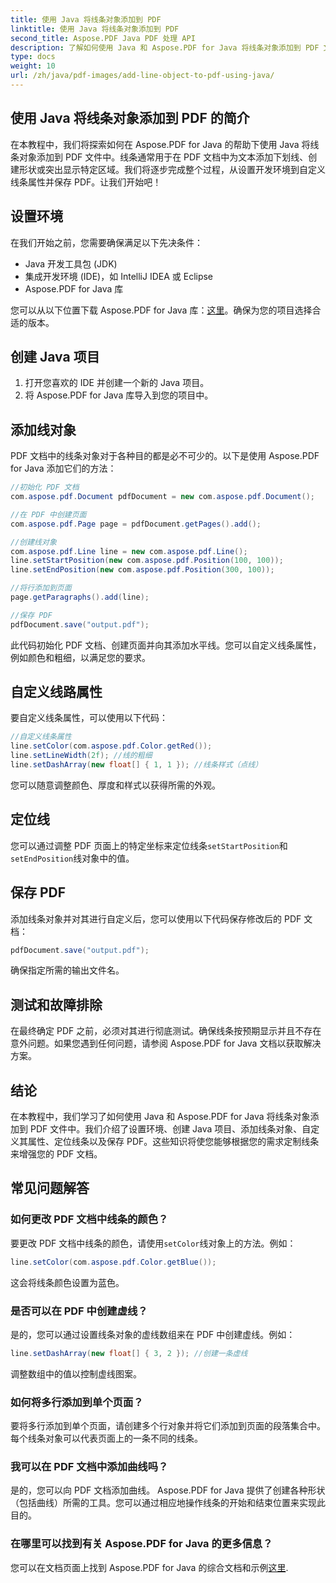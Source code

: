 ```yaml
---
title: 使用 Java 将线条对象添加到 PDF
linktitle: 使用 Java 将线条对象添加到 PDF
second_title: Aspose.PDF Java PDF 处理 API
description: 了解如何使用 Java 和 Aspose.PDF for Java 将线条对象添加到 PDF 文件。自定义线条、定位它们并轻松创建动态 PDF。
type: docs
weight: 10
url: /zh/java/pdf-images/add-line-object-to-pdf-using-java/
---
```


## 使用 Java 将线条对象添加到 PDF 的简介

在本教程中，我们将探索如何在 Aspose.PDF for Java 的帮助下使用 Java 将线条对象添加到 PDF 文件中。线条通常用于在 PDF 文档中为文本添加下划线、创建形状或突出显示特定区域。我们将逐步完成整个过程，从设置开发环境到自定义线条属性并保存 PDF。让我们开始吧！

## 设置环境

在我们开始之前，您需要确保满足以下先决条件：

- Java 开发工具包 (JDK)
- 集成开发环境 (IDE)，如 IntelliJ IDEA 或 Eclipse
- Aspose.PDF for Java 库

您可以从以下位置下载 Aspose.PDF for Java 库：[这里](https://releases.aspose.com/pdf/java/)。确保为您的项目选择合适的版本。

## 创建 Java 项目

1. 打开您喜欢的 IDE 并创建一个新的 Java 项目。
2. 将 Aspose.PDF for Java 库导入到您的项目中。

## 添加线对象

PDF 文档中的线条对象对于各种目的都是必不可少的。以下是使用 Aspose.PDF for Java 添加它们的方法：

```java
//初始化 PDF 文档
com.aspose.pdf.Document pdfDocument = new com.aspose.pdf.Document();

//在 PDF 中创建页面
com.aspose.pdf.Page page = pdfDocument.getPages().add();

//创建线对象
com.aspose.pdf.Line line = new com.aspose.pdf.Line();
line.setStartPosition(new com.aspose.pdf.Position(100, 100));
line.setEndPosition(new com.aspose.pdf.Position(300, 100));

//将行添加到页面
page.getParagraphs().add(line);

//保存 PDF
pdfDocument.save("output.pdf");
```

此代码初始化 PDF 文档、创建页面并向其添加水平线。您可以自定义线条属性，例如颜色和粗细，以满足您的要求。

## 自定义线路属性

要自定义线条属性，可以使用以下代码：

```java
//自定义线条属性
line.setColor(com.aspose.pdf.Color.getRed());
line.setLineWidth(2f); //线的粗细
line.setDashArray(new float[] { 1, 1 }); //线条样式（点线）
```

您可以随意调整颜色、厚度和样式以获得所需的外观。

## 定位线

您可以通过调整 PDF 页面上的特定坐标来定位线条`setStartPosition`和`setEndPosition`线对象中的值。

## 保存 PDF

添加线条对象并对其进行自定义后，您可以使用以下代码保存修改后的 PDF 文档：

```java
pdfDocument.save("output.pdf");
```

确保指定所需的输出文件名。

## 测试和故障排除

在最终确定 PDF 之前，必须对其进行彻底测试。确保线条按预期显示并且不存在意外问题。如果您遇到任何问题，请参阅 Aspose.PDF for Java 文档以获取解决方案。

## 结论

在本教程中，我们学习了如何使用 Java 和 Aspose.PDF for Java 将线条对象添加到 PDF 文件中。我们介绍了设置环境、创建 Java 项目、添加线条对象、自定义其属性、定位线条以及保存 PDF。这些知识将使您能够根据您的需求定制线条来增强您的 PDF 文档。

## 常见问题解答

### 如何更改 PDF 文档中线条的颜色？

要更改 PDF 文档中线条的颜色，请使用`setColor`线对象上的方法。例如：

```java
line.setColor(com.aspose.pdf.Color.getBlue());
```

这会将线条颜色设置为蓝色。

### 是否可以在 PDF 中创建虚线？

是的，您可以通过设置线条对象的虚线数组来在 PDF 中创建虚线。例如：

```java
line.setDashArray(new float[] { 3, 2 }); //创建一条虚线
```

调整数组中的值以控制虚线图案。

### 如何将多行添加到单个页面？

要将多行添加到单个页面，请创建多个行对象并将它们添加到页面的段落集合中。每个线条对象可以代表页面上的一条不同的线条。

### 我可以在 PDF 文档中添加曲线吗？

是的，您可以向 PDF 文档添加曲线。 Aspose.PDF for Java 提供了创建各种形状（包括曲线）所需的工具。您可以通过相应地操作线条的开始和结束位置来实现此目的。

### 在哪里可以找到有关 Aspose.PDF for Java 的更多信息？

您可以在文档页面上找到 Aspose.PDF for Java 的综合文档和示例[这里](https://reference.aspose.com/pdf/java/).